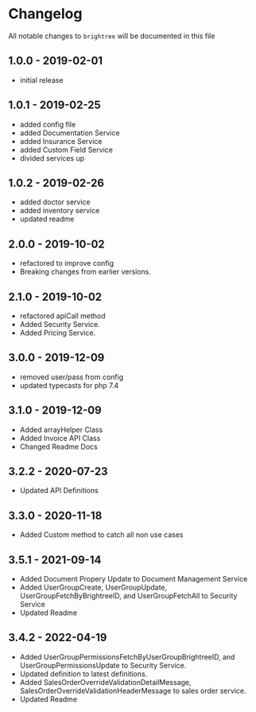 # Changelog

All notable changes to `brightree` will be documented in this file

## 1.0.0 - 2019-02-01

- initial release


## 1.0.1 - 2019-02-25

- added config file
- added Documentation Service
- added Insurance Service
- added Custom Field Service
- divided services up

## 1.0.2 - 2019-02-26

- added doctor service
- added inventory service
- updated readme

## 2.0.0 - 2019-10-02

- refactored to improve config
- Breaking changes from earlier versions.

## 2.1.0 - 2019-10-02

- refactored apiCall method
- Added Security Service.
- Added Pricing Service.

## 3.0.0 - 2019-12-09

- removed user/pass from config
- updated typecasts for php 7.4

## 3.1.0 - 2019-12-09

- Added arrayHelper Class
- Added Invoice API Class
- Changed Readme Docs

## 3.2.2 - 2020-07-23

- Updated API Definitions

## 3.3.0 - 2020-11-18

- Added Custom method to catch all non use cases

## 3.5.1 - 2021-09-14

- Added Document Propery Update to Document Management Service
- Added UserGroupCreate, UserGroupUpdate, UserGroupFetchByBrightreeID, and UserGroupFetchAll to Security Service
- Updated Readme

## 3.4.2 - 2022-04-19

- Added UserGroupPermissionsFetchByUserGroupBrightreeID, and UserGroupPermissionsUpdate to Security Service.
- Updated definition to latest definitions.
- Added SalesOrderOverrideValidationDetailMessage, SalesOrderOverrideValidationHeaderMessage to sales order service.
- Updated Readme

